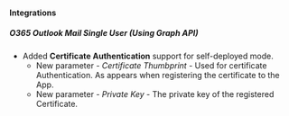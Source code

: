 
#### Integrations
##### O365 Outlook Mail Single User (Using Graph API)
- Added **Certificate Authentication** support for self-deployed mode.
  - New parameter - *Certificate Thumbprint* - Used for certificate Authentication. As appears when registering the certificate to the App.
  - New parameter - *Private Key* - The private key of the registered Certificate.
